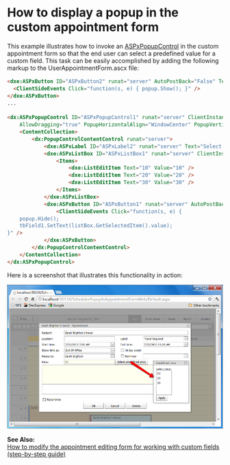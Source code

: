 # How to display a popup in the custom appointment form


<p>This example illustrates how to invoke an <a href="http://documentation.devexpress.com/#AspNet/clsDevExpressWebASPxPopupControlASPxPopupControltopic"><u>ASPxPopupControl</u></a> in the custom appointment form so that the end user can select a predefined value for a custom field. This task can be easily accomplished by adding the following markup to the UserAppointmentForm.ascx file:<br />
</p>

```aspx
<dxe:ASPxButton ID="ASPxButton2" runat="server" AutoPostBack="False" Text="Select predefined price">
  <ClientSideEvents Click="function(s, e) { popup.Show(); }" />
</dxe:ASPxButton>
...

<dx:ASPxPopupControl ID="ASPxPopupControl1" runat="server" ClientInstanceName="popup" Height="87px" Width="156px" 
    AllowDragging="true" PopupHorizontalAlign="WindowCenter" PopupVerticalAlign="WindowCenter" HeaderText="Predefined price">
    <ContentCollection>
        <dx:PopupControlContentControl runat="server">
            <dxe:ASPxLabel ID="ASPxLabel2" runat="server" Text="Select price:" />
            <dxe:ASPxListBox ID="ASPxListBox1" runat="server" ClientInstanceName="listBox">
                <Items>
                    <dxe:ListEditItem Text="10" Value="10" />
                    <dxe:ListEditItem Text="20" Value="20" />
                    <dxe:ListEditItem Text="30" Value="30" />
                </Items>
            </dxe:ASPxListBox>
            <dxe:ASPxButton ID="ASPxButton1" runat="server" AutoPostBack="False" Text="Apply">
                <ClientSideEvents Click="function(s, e) {   
	popup.Hide();
    tbField1.SetText(listBox.GetSelectedItem().value);
}" />
            </dxe:ASPxButton>
        </dx:PopupControlContentControl>
    </ContentCollection>
</dx:ASPxPopupControl>

```

<p>Here is a screenshot that illustrates this functionality in action:</p><p><img src="https://raw.githubusercontent.com/DevExpress-Examples/how-to-display-a-popup-in-the-custom-appointment-form-e4135/11.1.12+/media/4796c657-3302-4d80-ba92-8e2c781e09c3.png"></p><p><strong>See Also:</strong><br />
<a href="https://www.devexpress.com/Support/Center/p/K18145">How to modify the appointment editing form for working with custom fields (step-by-step guide)</a></p>

<br/>


